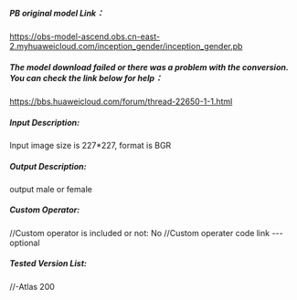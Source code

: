 
##### PB original model Link：
https://obs-model-ascend.obs.cn-east-2.myhuaweicloud.com/inception_gender/inception_gender.pb

##### The model download failed or there was a problem with the conversion. You can check the link below for help：
https://bbs.huaweicloud.com/forum/thread-22650-1-1.html

##### Input Description:
Input image size is 227*227, format is BGR

##### Output Description:
output male or female

##### Custom Operator:
//Custom operator is included or not: No
//Custom operater code link ---optional

##### Tested Version List:
//-Atlas 200
